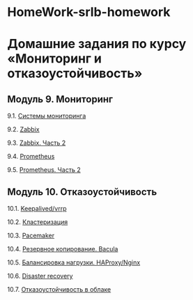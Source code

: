 # HomeWork-srlb-homework
# Домашние задания по курсу «Мониторинг и отказоустойчивость»

## Модуль 9. Мониторинг

9.1. [Системы мониторинга](https://github.com/YundinMS/HomeWork-srlb-homework-/blob/main/9.1_HW.md)

9.2. [Zabbix](https://github.com/YundinMS/HomeWork-srlb-homework-/blob/main/9.2_HW.md)

9.3. [Zabbix. Часть 2](https://github.com/YundinMS/HomeWork-srlb-homework-/blob/main/9.3_HW.md)

9.4. [Prometheus](https://github.com/YundinMS/HomeWork-srlb-homework-/blob/main/9.4_HW.md)

9.5. [Prometheus. Часть 2](https://github.com/YundinMS/HomeWork-srlb-homework-/blob/main/9.5_HW.md)


## Модуль 10. Отказоустойчивость

10.1. [Keepalived/vrrp](https://github.com/YundinMS/HomeWork-srlb-homework-/blob/main/10.1_HW.md)

10.2. [Кластеризация](https://github.com/YundinMS/HomeWork-srlb-homework-/blob/main/10.2_HW.md)

10.3. [Pacemaker](https://github.com/YundinMS/HomeWork-srlb-homework-/blob/main/10.3_HW.md)

10.4. [Резервное копирование. Bacula](https://github.com/YundinMS/HomeWork-srlb-homework-/blob/main/10.4_HW.md)

10.5. [Балансировка нагрузки. HAProxy/Nginx](https://github.com/YundinMS/HomeWork-srlb-homework-/blob/main/10.5_HW.md)

10.6. [Disaster recovery](https://github.com/YundinMS/HomeWork-srlb-homework-/blob/main/10.6_HW.md)

10.7. [Отказоустойчивость в облаке](https://github.com/YundinMS/HomeWork-srlb-homework-/blob/main/10.7_HW.md)
